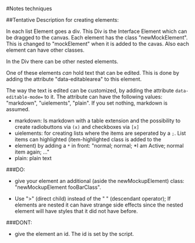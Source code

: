 #Notes techniques

##Tentative Description for creating elements:

  In each list Element goes a div. This Div is the Interface Element which can be dragged to the canvas.
  Each element has the class "newMockElement". This is changed to "mockElement" when it is added to the cavas.
  Also each element can have other classes.

  In the Div there can be other nested elements.

  One of these elements *can* hold text that can be edited.  This is done by adding the attribute "data-editablearea" to this element.

  The way the text is edited can be customized, by adding the attribute `data-editable-mode=` to it. The attribute can have the following values: "markdown", "uielements", "plain". If you set nothing, markdown is assumed.

*  markdown: Is markdown with a table extension and the possibility to create radiobuttons via `(x)` and checkboxes via `[x]`
*  uielements: for creating lists where the items are seperated by a `;`. List items can highlighted (item-highlighted class is added to the <li> element) by adding a `*` in front: "normal; normal; *I am Active; normal item again; …"
*  plain: plain text

###DO:
  
  * give your element an additional (aside the newMockupElement) class: "newMockupElement fooBarClass".

* Use ">" (direct child) instead of the " " (descendant operator); If elements are nested it can have strange side effects since the nested element will have styles that it did not have before.

###DONT:
  
  * give the element an id. The id is set by the script.